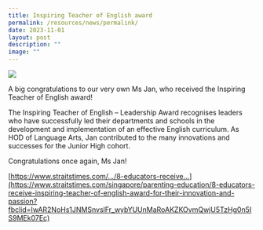 ```yaml
---
title: Inspiring Teacher of English award
permalink: /resources/news/permalink/
date: 2023-11-01
layout: post
description: ""
image: ""
---
```

![](/images/inspiring%20teacher%20of%20english%20award%202023.jpg)

A big congratulations to our very own Ms Jan, who received the Inspiring Teacher of English award!

The Inspiring Teacher of English – Leadership Award recognises leaders who have successfully led their departments and schools in the development and implementation of an effective English curriculum. As HOD of Language Arts, Jan contributed to the many innovations and successes for the Junior High cohort.

Congratulations once again, Ms Jan! 

[https://www.straitstimes.com/.../8-educators-receive...](https://www.straitstimes.com/singapore/parenting-education/8-educators-receive-inspiring-teacher-of-english-award-for-their-innovation-and-passion?fbclid=IwAR2NoHs1JNMSnvslFr_wybYUUnMaRoAKZKOvmQwjU5TzHg0n5IS9MEk07Ec)
